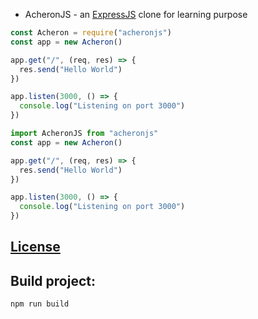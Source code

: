 - AcheronJS - an [ExpressJS](https://expressjs.com/) clone for learning purpose
```js
const Acheron = require("acheronjs")
const app = new Acheron()

app.get("/", (req, res) => {
  res.send("Hello World")
})

app.listen(3000, () => {
  console.log("Listening on port 3000")
})
```

```ts
import AcheronJS from "acheronjs"
const app = new Acheron()

app.get("/", (req, res) => {
  res.send("Hello World")
})

app.listen(3000, () => {
  console.log("Listening on port 3000")
})
```

## [License](LICENSE)

## Build project:

```
npm run build 
```

